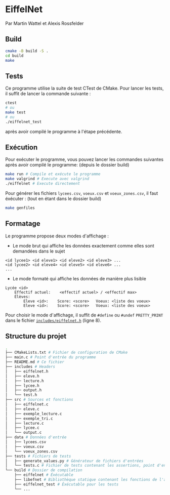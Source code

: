 # EiffelNet
Par Martin Wattel et Alexis Rossfelder
## Build
```bash
cmake -B build -S .
cd build
make
```

## Tests
Ce programme utilise la suite de test CTest de CMake. Pour lancer les tests, il suffit de lancer la commande suivante :
```bash
ctest
# ou
make test
# ou 
./eiffelnet_test
```
après avoir compilé le programme à l'étape précédente.

## Exécution
Pour exécuter le programme, vous pouvez lancer les commandes suivantes après avoir compilé le programme: (depuis le dossier build)
```bash
make run # Compile et exécute le programme
make valgrind # Execute avec valgrind
./eiffelnet # Execute directement
```
Pour générer les fichiers `lycees.csv`, `voeux.csv` et `voeux_zones.csv`, il faut éxécuter : (tout en étant dans le dossier build)
```bash
make genfiles
```

## Formatage
Le programme propose deux modes d'affichage : 
 - Le mode brut qui affiche les données exactement comme elles sont demandées dans le sujet 
```
<id lycee1> <id eleve1> <id eleve2> <id eleve3> ...
<id lycee2> <id eleve4> <id eleve5> <id eleve6> ...
...
```
 - Le mode formaté qui affiche les données de manière plus lisible
```
Lycée <id>
    Effectif actuel:    <effectif actuel> / <effectif max>
    Élèves:
        Eleve <id>:    Score: <score>   Voeux: <liste des voeux> 
        Eleve <id>:    Score: <score>   Voeux: <liste des voeux>
```
Pour choisir le mode d'affichage, il suffit de `#define` ou `#undef` `PRETTY_PRINT` dans le fichier [`includes/eiffelnet.h`](includes/eiffelnet.h#L8) (ligne 8). 

## Structure du projet
```bash
.
├── CMakeLists.txt # Fichier de configuration de CMake
├── main.c # Point d'entrée du programme
├── README.md # Ce fichier
├── includes # Headers
│   ├── eiffelnet.h
│   ├── eleve.h
│   ├── lecture.h
│   ├── lycee.h
│   ├── output.h
│   └── test.h
├── src # Sources et fonctions
│   ├── eiffelnet.c
│   ├── eleve.c
│   ├── exemple_lecture.c
│   ├── exemple_tri.c
│   ├── lecture.c
│   ├── lycee.c
│   └── output.c
├── data # Données d'entrée
│   ├── lycees.csv
│   ├── voeux.csv
│   └── voeux_zones.csv
├── tests # Fichiers de tests
│   ├── generate_values.py # Générateur de fichiers d'entrées
│   └── tests.c # Fichier de tests contenant les assertions, point d'entrée des tests
└── build # Dossier de compilation
    ├── eiffelnet # Éxécutable
    ├── libefnet # Bibliothèque statique contenant les fonctions de l'application
    ├── eiffelnet_test # Éxécutable pour les tests
    └── ...
```